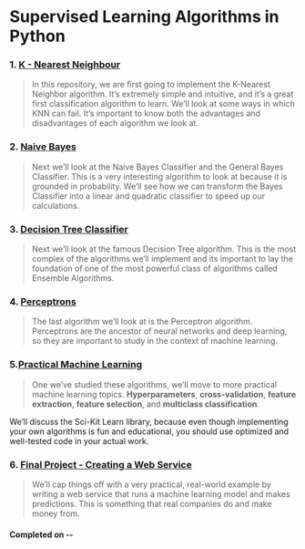 # Supervised Learning Algorithms in Python

### 1. [K - Nearest Neighbour](https://github.com/sourcecode369/supervised-learning-algorithms/tree/master/K%20Nearest%20Neighbours)
> In this repository, we are first going to implement the K-Nearest Neighbor algorithm. 
It’s extremely simple and intuitive, and it’s a great first classification algorithm to learn. 
We’ll look at some ways in which KNN can fail.
It’s important to know both the advantages and disadvantages of each algorithm we look at.

### 2. [Naive Bayes](https://github.com/sourcecode369/supervised-learning-algorithms/tree/master/Naive-Bayes)
> Next we’ll look at the Naive Bayes Classifier and the General Bayes Classifier. This is a very 
interesting algorithm to look at because it is grounded in probability.
We’ll see how we can transform the Bayes Classifier into a linear and quadratic 
classifier to speed up our calculations.

### 3. [Decision Tree Classifier](https://github.com/sourcecode369/supervised-learning-algorithms/tree/master/Decision%20Tree%20Classifier)
> Next we’ll look at the famous Decision Tree algorithm. 
This is the most complex of the algorithms we’ll implement and its important
to lay the foundation of one of the most powerful class of algorithms called Ensemble Algorithms.

### 4. [Perceptrons](https://github.com/sourcecode369/supervised-learning-algorithms/tree/master/Perceptrons)
> The last algorithm we’ll look at is the Perceptron algorithm. Perceptrons are the ancestor of 
neural networks and deep learning, so they are important to study in the context of machine learning.

### 5.[Practical Machine Learning](https://github.com/sourcecode369/supervised-learning-algorithms/tree/master)
> One we’ve studied these algorithms, we’ll move to more practical machine learning topics. 
**Hyperparameters**, **cross-validation**, **feature extraction**, **feature selection**, and **multiclass classification**.

We’ll discuss the Sci-Kit Learn library, because even though implementing your own algorithms 
is fun and educational, you should use optimized and well-tested code in your actual work.

### 6. [Final Project - Creating a Web Service](https://github.com/sourcecode369/supervised-learning-algorithms/tree/master)
> We’ll cap things off with a very practical, real-world example by writing a web service that 
runs a machine learning model and makes predictions. This is something that real companies do and make money from.

#### Completed on --

